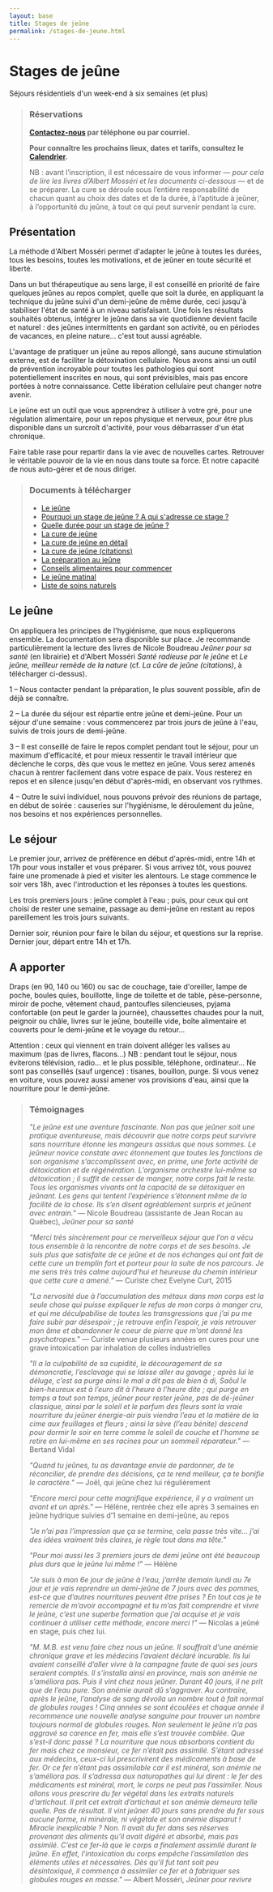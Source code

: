 ```yaml
---
layout: base
title: Stages de jeûne
permalink: /stages-de-jeune.html
---
```


# Stages de jeûne
<div class="h1-subtitle">Séjours résidentiels d'un week-end à six semaines (et plus)</div>

>### Réservations
> **[Contactez-nous](/calendrier-contact.html) par téléphone ou par courriel.**
>
>**Pour connaître les prochains lieux, dates et tarifs, consultez le [Calendrier](/calendrier-contact.html).**
>
>NB : avant l’inscription, il est nécessaire de vous informer — *pour cela de lire les livres d’Albert Mosséri et les documents ci-dessous* — et de se préparer. La cure se déroule sous l’entière responsabilité de chacun quant au choix des dates et de la durée, à l’aptitude à jeûner, à l’opportunité du jeûne, à tout ce qui peut survenir pendant la cure.

## Présentation
La méthode d'Albert Mosséri permet d'adapter le jeûne à toutes les durées, tous les besoins, toutes les motivations, et de jeûner en toute sécurité et liberté.
   
Dans un but thérapeutique au sens large, il est conseillé en priorité de faire quelques jeûnes au repos complet, quelle que soit la durée, en appliquant la technique du jeûne suivi d'un demi-jeûne de même durée, ceci jusqu'à stabiliser l'état de santé à un niveau
satisfaisant. Une fois les résultats souhaités obtenus, intégrer le jeûne dans sa vie quotidienne devient facile et naturel : des jeûnes intermittents en gardant son activité, ou en périodes de vacances, en pleine nature... c'est tout aussi agréable.

L'avantage de pratiquer un jeûne au repos allongé, sans aucune stimulation externe, est de faciliter la détoxination cellulaire. Nous avons ainsi un outil de prévention incroyable pour toutes les pathologies qui sont potentiellement inscrites en nous, qui sont prévisibles, mais pas encore portées à notre connaissance. Cette libération cellulaire peut changer notre avenir.

Le jeûne est un outil que vous apprendrez à utiliser à votre gré, pour une régulation alimentaire, pour un repos physique et nerveux, pour être plus disponible dans un surcroît d'activité, pour vous débarrasser d'un état chronique.

Faire table rase pour repartir dans la vie avec de nouvelles cartes. Retrouver le véritable pouvoir de la vie en nous dans toute sa force. Et notre capacité de nous auto-gérer et de nous diriger.

> ### Documents à télécharger
>- [Le jeûne](/static/le-jeune.pdf)
>- [Pourquoi un stage de jeûne ? A qui s'adresse ce stage ?](/static/pourquoi-un-stage-de-jeune.pdf)
>- [Quelle durée pour un stage de jeûne ?](/static/duree-des-stages-de-jeune.pdf)
>- [La cure de jeûne](/static/la-cure-de-jeune.pdf)
>- [La cure de jeûne en détail](/static/la-cure-de-jeune-en-detail.pdf)
>- [La cure de jeûne (citations)](/static/la-cure-de-jeune-citation.pdf)
>- [La préparation au jeûne](/static/la-preparation-au-jeune.pdf)
>- [Conseils alimentaires pour commencer](/static/conseils-alimentaires-pour-commencer.pdf)
>- [Le jeûne matinal](/static/le-jeune-matinal.pdf)
>- [Liste de soins naturels](/static/liste-de-soins-naturels.pdf)

## Le jeûne
On appliquera les principes de l'hygiénisme, que nous expliquerons ensemble. La documentation sera disponible sur place. Je recommande particulièrement la lecture des livres de Nicole Boudreau *Jeûner pour sa santé* (en librairie) et d'Albert Mosséri *Santé radieuse par le jeûne* et *Le jeûne, meilleur remède de la nature*  (cf. *La cûre de jeûne (citations)*, à télécharger ci-dessus).

1 – Nous contacter pendant la préparation, le plus souvent possible, afin de déjà se connaître.

2 – La durée du séjour est répartie entre jeûne et demi-jeûne. Pour un séjour d'une semaine : vous commencerez par trois jours de jeûne à l'eau, suivis de trois jours de demi-jeûne.

3 – Il est conseillé de faire le repos complet pendant tout le séjour, pour un maximum d'efficacité, et pour mieux ressentir le travail intérieur que déclenche le corps, dès que vous le mettez en jeûne. Vous serez amenés chacun à rentrer facilement dans votre espace de paix. Vous resterez en repos et en silence jusqu'en début d'après-midi, en observant vos rythmes.

4 – Outre le suivi individuel, nous pouvons prévoir des réunions de partage, en début de soirée : causeries sur l'hygiénisme, le déroulement du jeûne, nos besoins et nos expériences personnelles.

## Le séjour
Le premier jour, arrivez de préférence en début d'après-midi, entre 14h et 17h pour vous installer et vous préparer. Si vous arrivez tôt, vous pouvez faire une promenade à pied et visiter les alentours. Le stage commence le soir vers 18h, avec l'introduction et les réponses à toutes les questions.

Les trois premiers jours : jeûne complet à l'eau ; puis, pour ceux qui ont choisi de rester une semaine, passage au demi-jeûne en restant au repos pareillement les trois jours suivants.

Dernier soir, réunion pour faire le bilan du séjour, et questions sur la reprise. Dernier jour, départ entre 14h et 17h.

## A apporter
Draps (en 90, 140 ou 160) ou sac de couchage, taie d'oreiller, lampe de poche, boules quies, bouillotte, linge de toilette et de table, pèse-personne, miroir de poche, vêtement chaud, pantoufles silencieuses, pyjama confortable (on peut le garder la journée), chaussettes chaudes pour la nuit, peignoir ou châle, livres sur le jeûne, bouteille vide, boîte alimentaire et couverts pour le demi-jeûne et le voyage du retour... 

Attention : ceux qui viennent en train doivent alléger les valises au maximum (pas de livres, flacons...) NB : pendant tout le séjour, nous éviterons télévision, radio... et le plus possible, téléphone, ordinateur... Ne sont pas conseillés (sauf urgence) : tisanes, bouillon, purge. Si vous venez en voiture, vous pouvez aussi amener vos provisions d'eau, ainsi que la nourriture pour le demi-jeûne.

>### Témoignages
>
>*"Le jeûne est une aventure fascinante. Non pas que jeûner soit une pratique aventureuse, mais découvrir que notre corps peut survivre sans nourriture étonne les mangeurs assidus que nous sommes. Le jeûneur novice constate avec étonnement que toutes les fonctions de son organisme s’accomplissent avec, en prime, une forte activité de détoxication et de régénération. L’organisme orchestre lui-même sa détoxication ; il suffit de cesser de manger, notre corps fait le reste. Tous les organismes vivants ont la capacité de se détoxiquer en jeûnant. Les gens qui tentent l’expérience s’étonnent même de la facilité de la chose. Ils s’en disent agréablement surpris et jeûnent avec entrain."*  — Nicole Boudreau (assistante de Jean Rocan au Québec), *Jeûner pour sa santé*
>
>*"Merci très sincèrement pour ce merveilleux séjour que l’on a vécu tous ensemble à la rencontre de notre corps et de ses besoins. Je suis plus que satisfaite de ce jeûne et de nos échanges qui ont fait de cette cure un tremplin fort et porteur pour la suite de nos parcours. Je me sens très très calme aujourd’hui et heureuse du chemin intérieur que cette cure a amené."* — Curiste chez Evelyne Curt, 2015
>
>*"La nervosité due à l’accumulation des métaux dans mon corps est la seule chose qui puisse expliquer le refus de mon corps à manger cru, et qui me déculpabilise de toutes les transgressions que j’ai pu me faire subir par désespoir ; je retrouve enfin l’espoir, je vais retrouver mon âme et abandonner le coeur de pierre que m’ont donné les psychotropes."* — Curiste venue plusieurs années en cures pour une grave intoxication par inhalation de colles industrielles
>
>*"Il a la culpabilité de sa cupidité, le découragement de sa démoncratie, l’esclavage qui se laisse aller au gavage ; après lui le déluge, c’est sa purge ainsi le mal a dit pas de bien à di, Saôul le bien-heureux est à l’euro dit à l’heure à l’heure dite ; qui purge en temps a tout son temps, jeûner pour rester jeûne, pas de dé-jeûner classique, ainsi par le soleil et le parfum des fleurs sont la vraie nourriture du jeûner énergie-air puis viendra l’eau et la matière de la cime aux feuillages et fleurs ; ainsi la sève (l’eau bénite) descend pour dormir le soir en terre comme le soleil de couche et l’homme se retire en lui-même en ses racines pour un sommeil réparateur."* — Bertand Vidal
>
>*"Quand tu jeûnes, tu as davantage envie de pardonner, de te réconcilier, de prendre des décisions, ça te rend meilleur, ça te bonifie le caractère."* — Joël, qui jeûne chez lui régulièrement
>
>*"Encore merci pour cette magnifique expérience, il y a vraiment un avant et un après."* — Hélène, rentrée chez elle après 3 semaines en jeûne hydrique suivies d’1 semaine en demi-jeûne, au repos
>
>*"Je n’ai pas l’impression que ça se termine, cela passe très vite… j’ai des idées vraiment très claires, je règle tout dans ma tête."*
>
>*"Pour moi aussi les 3 premiers jours de demi jeûne ont été beaucoup plus durs que le jeûne lui même !"* — Hélène
>
>*"Je suis à mon 6e jour de jeûne à l’eau, j’arrête demain lundi au 7e jour et je vais reprendre un demi-jeûne de 7 jours avec des pommes, est-ce que d’autres nourritures peuvent être prises ? En tout cas je te remercie de m’avoir accompagné et tu m’as fait comprendre et vivre le jeûne, c’est une superbe formation que j’ai acquise et je vais continuer à utiliser cette méthode, encore merci !"* — Nicolas a jeûné en stage, puis chez lui.
>
>*"M. M.B. est venu faire chez nous un jeûne. Il souffrait d’une anémie chronique grave et les médecins l’avaient déclaré incurable. Ils lui avaient conseillé d’aller vivre à la campagne faute de quoi ses jours seraient comptés. Il s’installa ainsi en province, mais son anémie ne s’améliora pas. Puis il vint chez nous jeûner. Durant 40 jours, il ne prit que de l’eau pure. Son anémie aurait dû s’aggraver. Au contraire, après le jeûne, l’analyse de sang dévoila un nombre tout à fait normal de globules rouges ! Cinq années se sont écoulées et chaque année il recommence une nouvelle analyse sanguine pour trouver un nombre toujours normal de globules rouges. Non seulement le jeûne n’a pas aggravé sa carence en fer, mais elle s’est trouvée comblée. Que s’est-il donc passé ? La nourriture que nous absorbons contient du fer mais chez ce monsieur, ce fer n’était pas assimilé. S’étant adressé aux médecins, ceux-ci lui prescrivirent des médicaments à base de fer. Or ce fer n’étant pas assimilable car il est minéral, son anémie ne s’améliora pas. Il s’adressa aux naturopathes qui lui dirent : le fer des médicaments est minéral, mort, le corps ne peut pas l’assimiler. Nous allons vous prescrire du fer végétal dans les extraits naturels d’artichaut. Il prit cet extrait d’artichaut et son anémie demeura telle quelle. Pas de résultat. Il vint jeûner 40 jours sans prendre du fer sous aucune forme, ni minérale, ni végétale et son anémie disparut ! Miracle inexplicable ? Non. Il avait du fer dans ses réserves provenant des aliments qu’il avait digéré et absorbé, mais pas assimilé. C’est ce fer-là que le corps a finalement assimilé durant le jeûne. En effet, l’intoxication du corps empêche l’assimilation des éléments utiles et nécessaires. Dès qu’il fut tant soit peu désintoxiqué, il commença à assimiler ce fer et à fabriquer ses globules rouges en masse."* — Albert Mosséri, *Jeûner pour revivre*